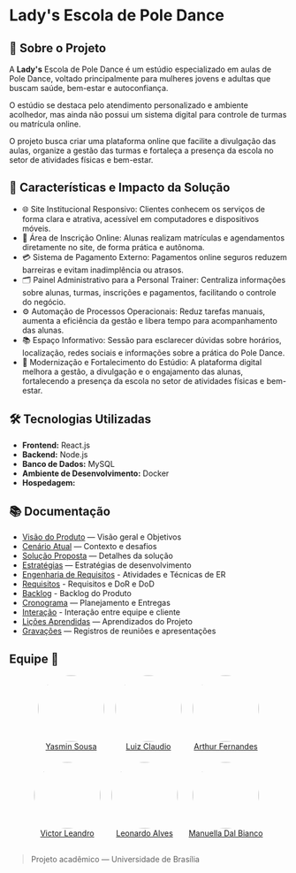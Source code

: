 # Lady's Escola de Pole Dance

## 🧠 Sobre o Projeto

A **Lady's** Escola de Pole Dance é um estúdio especializado em aulas de Pole Dance, voltado principalmente para mulheres jovens e adultas que buscam saúde, bem-estar e autoconfiança.

O estúdio se destaca pelo atendimento personalizado e ambiente acolhedor, mas ainda não possui um sistema digital para controle de turmas ou matrícula online.

O projeto busca criar uma plataforma online que facilite a divulgação das aulas, organize a gestão das turmas e fortaleça a presença da escola no setor de atividades físicas e bem-estar.

## 🚀 Características e Impacto da Solução

- 🌐 Site Institucional Responsivo: Clientes conhecem os serviços de forma clara e atrativa, acessível em computadores e dispositivos móveis.
- 📝 Área de Inscrição Online: Alunas realizam matrículas e agendamentos diretamente no site, de forma prática e autônoma.
- 💳 Sistema de Pagamento Externo: Pagamentos online seguros reduzem barreiras e evitam inadimplência ou atrasos.
- 🗂️ Painel Administrativo para a Personal Trainer: Centraliza informações sobre alunas, turmas, inscrições e pagamentos, facilitando o controle do negócio.
- ⚙️ Automação de Processos Operacionais: Reduz tarefas manuais, aumenta a eficiência da gestão e libera tempo para acompanhamento das alunas.
- 📚 Espaço Informativo: Sessão para esclarecer dúvidas sobre horários, localização, redes sociais e informações sobre a prática do Pole Dance.
- 🚀 Modernização e Fortalecimento do Estúdio: A plataforma digital melhora a gestão, a divulgação e o engajamento das alunas, fortalecendo a presença da escola no setor de atividades físicas e bem-estar.

## 🛠️ Tecnologias Utilizadas

- **Frontend:** React.js
- **Backend:** Node.js
- **Banco de Dados:** MySQL 
- **Ambiente de Desenvolvimento:** Docker
- **Hospedagem:** 

## 📚 Documentação

- [Visão do Produto](visao_produto.md) — Visão geral e Objetivos
- [Cenário Atual](cenario-atual.md) — Contexto e desafios
- [Solução Proposta](solucao-proposta.md) — Detalhes da solução
- [Estratégias](estrategias.md) — Estratégias de desenvolvimento
- [Engenharia de Requisitos](er.md) - Atividades e Técnicas de ER
- [Requisitos](requisitos.md) - Requisitos e DoR e DoD
- [Backlog](backlog.md) - Backlog do Produto
- [Cronograma](cronograma.md) — Planejamento e Entregas
- [Interação](interacao.md) - Interação entre equipe e cliente
- [Lições Aprendidas](licoes-aprendidas.md) — Aprendizados do Projeto
- [Gravações](gravacoes.md) — Registros de reuniões e apresentações

## Equipe 👥

<div style="display: flex; justify-content: center; flex-wrap: wrap; gap: 20px;">

  <div style="text-align: center;">
    <a href="https://github.com/yaabdon">
      <img src="https://github.com/yaabdon.png" style="border-radius: 50%; width: 120px; height: 120px; object-fit: cover;"/>
      <div>Yasmin Sousa</div>
    </a>
  </div>

  <div style="text-align: center;">
    <a href="https://github.com/LuizFarias21">
      <img src="https://github.com/LuizFarias21.png" style="border-radius: 50%; width: 120px; height: 120px; object-fit: cover;"/>
      <div>Luiz Claudio</div>
    </a>
  </div>

  <div style="text-align: center;">
    <a href="https://github.com/hisarxt">
      <img src="https://github.com/hisarxt.png" style="border-radius: 50%; width: 120px; height: 120px; object-fit: cover;"/>
      <div>Arthur Fernandes</div>
    </a>
  </div>

  <div style="text-align: center;">
    <a href="https://github.com/Afrontoso">
      <img src="https://github.com/Afrontoso.png" style="border-radius: 50%; width: 120px; height: 120px; object-fit: cover;"/>
      <div>Victor Leandro</div>
    </a>
  </div>

  <div style="text-align: center;">
    <a href="https://github.com/leonardoabezerra">
      <img src="https://github.com/leonardoabezerra.png" style="border-radius: 50%; width: 120px; height: 120px; object-fit: cover;"/>
      <div>Leonardo Alves</div>
    </a>
  </div>

  <div style="text-align: center;">
    <a href="https://github.com/DBPerlin">
      <img src="https://github.com/DBPerlin.png" style="border-radius: 50%; width: 120px; height: 120px; object-fit: cover;"/>
      <div>Manuella Dal Bianco</div>
    </a>
  </div>

</div>

<div style="margin-top: 30px;"></div>

> Projeto acadêmico — Universidade de Brasília